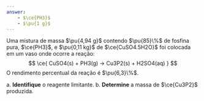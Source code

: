```yaml
---
answer:
    - $\ce{PH3}$
    - $\pu{1 g}$
---
```


Uma mistura de massa $\pu{4,94 g}$ contendo $\pu{85}\%$ de fosfina pura, $\ce{PH3}$, e $\pu{0,11 kg}$ de $\ce{CuSO4.5H2O}$ foi colocada em um vaso onde ocorre a reação:
$$
    \ce{ CuSO4(s) + PH3(g) -> Cu3P2(s) + H2SO4(aq) }
$$
O rendimento percentual da reação é $\pu{6,3}\%$.

a. **Identifique** o reagente limitante.
b. **Determine** a massa de $\ce{Cu3P2}$ produzida.
